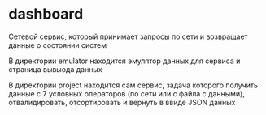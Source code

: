 # dashboard
Сетевой сервис, который принимает запросы по сети и возвращает данные о состоянии систем

В директории emulator находится эмулятор данных для сервиса и страница вывыода данных

В директории project находится сам сервис, задача которого получить данные с 7 условных операторов (по сети или с файла с данными), отвалидировать, отсортировать и вернуть в ввиде JSON данных
